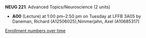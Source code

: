 **NEUG 221**: Advanced Topics/Neuroscience (2 units)

- **A00** (Lecture) at 1:00 pm–2:50 pm on Tuesday at LFFB 3A05 by Daneman, Richard (A12506025),Nimmerjahn, Axel (A10685317)

[Enrollment numbers over time](./NEUG221.tsv)
